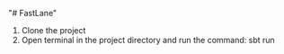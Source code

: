 "# FastLane" 
1. Clone the project
2. Open terminal in the project directory and run the command: sbt run
